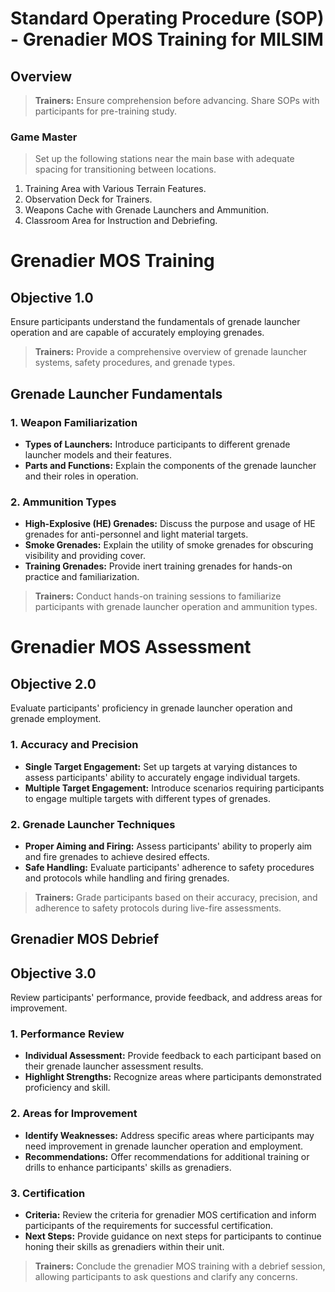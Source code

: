 

# Standard Operating Procedure (SOP) - Grenadier MOS Training for MILSIM

## Overview

> **Trainers:** Ensure comprehension before advancing. Share SOPs with participants for pre-training study.

### Game Master

> Set up the following stations near the main base with adequate spacing for transitioning between locations.

1. Training Area with Various Terrain Features.
2. Observation Deck for Trainers.
3. Weapons Cache with Grenade Launchers and Ammunition.
4. Classroom Area for Instruction and Debriefing.

# Grenadier MOS Training

## Objective 1.0

Ensure participants understand the fundamentals of grenade launcher operation and are capable of accurately employing grenades.

> **Trainers:** Provide a comprehensive overview of grenade launcher systems, safety procedures, and grenade types.

## Grenade Launcher Fundamentals

### 1. Weapon Familiarization

- **Types of Launchers:** Introduce participants to different grenade launcher models and their features.
- **Parts and Functions:** Explain the components of the grenade launcher and their roles in operation.

### 2. Ammunition Types

- **High-Explosive (HE) Grenades:** Discuss the purpose and usage of HE grenades for anti-personnel and light material targets.
- **Smoke Grenades:** Explain the utility of smoke grenades for obscuring visibility and providing cover.
- **Training Grenades:** Provide inert training grenades for hands-on practice and familiarization.

> **Trainers:** Conduct hands-on training sessions to familiarize participants with grenade launcher operation and ammunition types.

# Grenadier MOS Assessment

## Objective 2.0

Evaluate participants' proficiency in grenade launcher operation and grenade employment.

### 1. Accuracy and Precision

- **Single Target Engagement:** Set up targets at varying distances to assess participants' ability to accurately engage individual targets.
- **Multiple Target Engagement:** Introduce scenarios requiring participants to engage multiple targets with different types of grenades.

### 2. Grenade Launcher Techniques

- **Proper Aiming and Firing:** Assess participants' ability to properly aim and fire grenades to achieve desired effects.
- **Safe Handling:** Evaluate participants' adherence to safety procedures and protocols while handling and firing grenades.

> **Trainers:** Grade participants based on their accuracy, precision, and adherence to safety protocols during live-fire assessments.

## Grenadier MOS Debrief

## Objective 3.0

Review participants' performance, provide feedback, and address areas for improvement.

### 1. Performance Review

- **Individual Assessment:** Provide feedback to each participant based on their grenade launcher assessment results.
- **Highlight Strengths:** Recognize areas where participants demonstrated proficiency and skill.

### 2. Areas for Improvement

- **Identify Weaknesses:** Address specific areas where participants may need improvement in grenade launcher operation and employment.
- **Recommendations:** Offer recommendations for additional training or drills to enhance participants' skills as grenadiers.

### 3. Certification

- **Criteria:** Review the criteria for grenadier MOS certification and inform participants of the requirements for successful certification.
- **Next Steps:** Provide guidance on next steps for participants to continue honing their skills as grenadiers within their unit.

> **Trainers:** Conclude the grenadier MOS training with a debrief session, allowing participants to ask questions and clarify any concerns.

